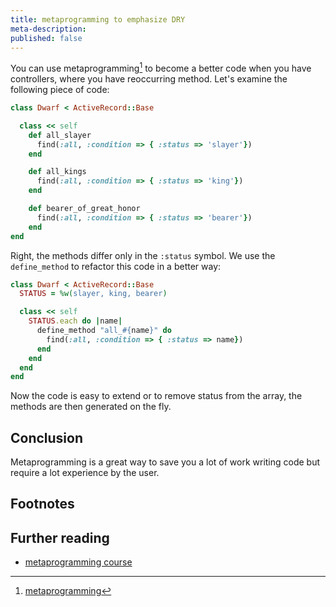 ```yaml
---
title: metaprogramming to emphasize DRY
meta-description:
published: false
---
```


You can use metaprogramming[^metaprogramming] to become a better code when you have controllers, where you have
reoccurring method. Let's examine the following piece of code:


```ruby
class Dwarf < ActiveRecord::Base

  class << self
    def all_slayer
      find(:all, :condition => { :status => 'slayer'})
    end

    def all_kings
      find(:all, :condition => { :status => 'king'})
    end

    def bearer_of_great_honor
      find(:all, :condition => { :status => 'bearer'})
    end
end
```

Right, the methods differ only in the `:status` symbol. We use the `define_method` to refactor this
code in a better way:


```ruby
class Dwarf < ActiveRecord::Base
  STATUS = %w(slayer, king, bearer)

  class << self
    STATUS.each do |name|
      define_method "all_#{name}" do
        find(:all, :condition => { :status => name})
      end
    end
  end
end
```

Now the code is easy to extend or to remove status from the array, the methods are then generated on
the fly.


## Conclusion

Metaprogramming is a great way to save you a lot of work writing code but require a lot experience
by the user.


## Footnotes

[^metaprogramming]: [metaprogramming](http://en.wikipedia.org/wiki/Metaprogramming "metaprogramming")


## Further reading

* [metaprogramming course](http://ruby-metaprogramming.rubylearning.com/ "metaprogramming course")

